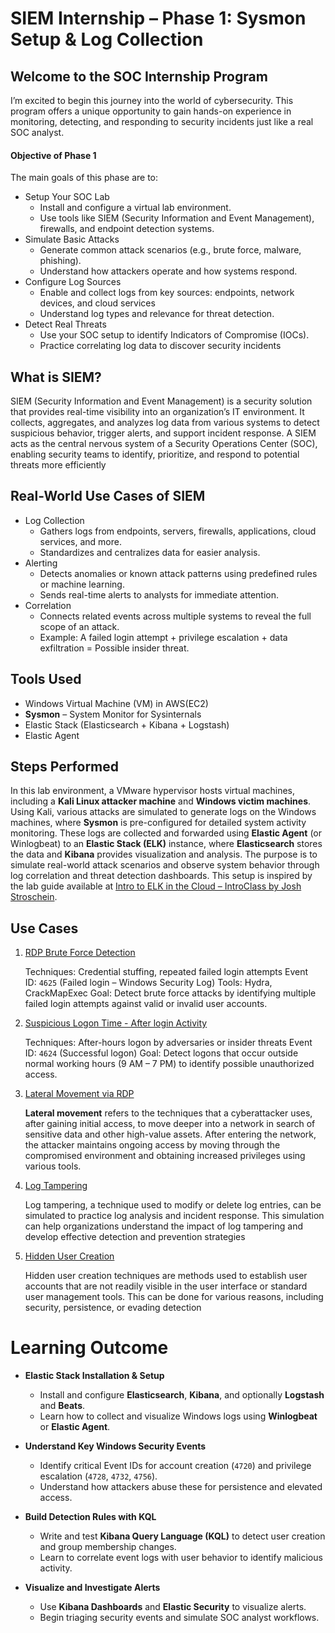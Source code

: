 # SIEM Internship – Phase 1: Sysmon Setup & Log Collection

## **Welcome to the SOC Internship Program**

 I’m excited to begin this journey into the world of cybersecurity. This program offers a unique opportunity to gain hands-on experience in monitoring, detecting, and responding to security incidents just like a real SOC analyst.

#### Objective of Phase 1
The main goals of this phase are to:
-  Setup Your SOC Lab
	- Install and configure a virtual lab environment.
	- Use tools like SIEM (Security Information and Event Management), firewalls, and endpoint detection systems.
-  Simulate Basic Attacks
	- Generate common attack scenarios (e.g., brute force, malware, phishing).
	- Understand how attackers operate and how systems respond.
- Configure Log Sources
	 - Enable and collect logs from key sources: endpoints, network devices, and cloud services
	 - Understand log types and relevance for threat detection.
- Detect Real Threats
	- Use your SOC setup to identify Indicators of Compromise (IOCs).
	- Practice correlating log data to discover security incidents

## What is SIEM?

SIEM (Security Information and Event Management) is a security solution that provides real-time visibility into an organization’s IT environment. It collects, aggregates, and analyzes log data from various systems to detect suspicious behavior, trigger alerts, and support incident response. A SIEM acts as the central nervous system of a Security Operations Center (SOC), enabling security teams to identify, prioritize, and respond to potential threats more efficiently

## Real-World Use Cases of SIEM
- Log Collection
	- Gathers logs from endpoints, servers, firewalls, applications, cloud services, and more.
	- Standardizes and centralizes data for easier analysis.
- Alerting
	 - Detects anomalies or known attack patterns using predefined rules or machine learning.
	 - Sends real-time alerts to analysts for immediate attention.
- Correlation
	-  Connects related events across multiple systems to reveal the full scope of an attack.
	- Example: A failed login attempt + privilege escalation + data exfiltration = Possible insider threat.
## Tools Used

- Windows Virtual Machine (VM) in AWS(EC2)
- **Sysmon** – System Monitor for Sysinternals
- Elastic Stack (Elasticsearch + Kibana + Logstash)
- Elastic Agent 

## Steps Performed

In this lab environment, a VMware hypervisor hosts virtual machines, including a **Kali Linux attacker machine** and **Windows victim machines**. Using Kali, various attacks are simulated to generate logs on the Windows machines, where **Sysmon** is pre-configured for detailed system activity monitoring. These logs are collected and forwarded using **Elastic Agent** (or Winlogbeat) to an **Elastic Stack (ELK)** instance, where **Elasticsearch** stores the data and **Kibana** provides visualization and analysis. The purpose is to simulate real-world attack scenarios and observe system behavior through log correlation and threat detection dashboards. This setup is inspired by the lab guide available at [Intro to ELK in the Cloud – IntroClass by Josh Stroschein](https://github.com/strandjs/IntroLabs/blob/master/IntroClassFiles/Tools/IntroClass/md/elk_in_the_cloud.md).

## Use Cases

1. [ RDP Brute Force Detection](<writeups/Use Case 1 Brute Force Detection/Readme.md>)

	Techniques: Credential stuffing, repeated failed login attempts Event ID: `4625` (Failed login – Windows Security Log) Tools: Hydra, CrackMapExec
	Goal: Detect brute force attacks by identifying multiple failed login attempts against valid or invalid user accounts.
	
2. [ Suspicious Logon Time - After login Activity](<writeups/Use Case 2 Suspicious Logon Times/Readme.md>)

    Techniques: After-hours logon by adversaries or insider threats
    Event ID: `4624` (Successful logon)
    Goal: Detect logons that occur outside normal working hours (9 AM – 7 PM) to identify possible unauthorized access.

3. [Lateral Movement via RDP](<writeups/Use Case 3 Lateral Movement Via RDP/Readme.md>)

    **Lateral movement** refers to the techniques that a cyberattacker uses, after gaining initial access, to move deeper into a network in search of sensitive data and other high-value assets. After entering the network, the attacker maintains ongoing access by moving through the compromised environment and obtaining increased privileges using various tools.
    
4. [Log Tampering](<writeups/Use Case 4 Log Tampering/Readme.md>)

    Log tampering, a technique used to modify or delete log entries, can be simulated to practice log analysis and incident response. This simulation can help organizations understand the impact of log tampering and develop effective detection and prevention strategies
    
5. [Hidden User Creation](<writeups/Use Case 5 Hidden User creation/Readme.md>)

	  Hidden user creation techniques are methods used to establish user accounts that are not readily visible in the user interface or standard user management tools. This can be done for various reasons, including security, persistence, or evading detection
# Learning Outcome

- **Elastic Stack Installation & Setup**

    - Install and configure **Elasticsearch**, **Kibana**, and optionally **Logstash** and **Beats**.
    - Learn how to collect and visualize Windows logs using **Winlogbeat** or **Elastic Agent**.

- **Understand Key Windows Security Events**

    - Identify critical Event IDs for account creation (`4720`) and privilege escalation (`4728`, `4732`, `4756`).
    - Understand how attackers abuse these for persistence and elevated access.
        
- **Build Detection Rules with KQL**
    
    - Write and test **Kibana Query Language (KQL)** to detect user creation and group membership changes.
    - Learn to correlate event logs with user behavior to identify malicious activity.
        
- **Visualize and Investigate Alerts**
    
    - Use **Kibana Dashboards** and **Elastic Security** to visualize alerts.
    - Begin triaging security events and simulate SOC analyst workflows.
